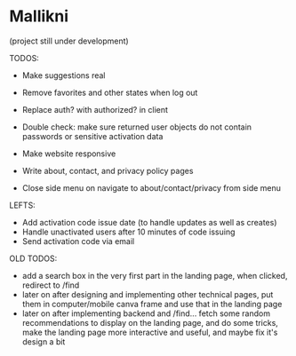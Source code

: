 # Mallikni

(project still under development)

TODOS:

-   Make suggestions real
-   Remove favorites and other states when log out
-   Replace auth? with authorized? in client
-   Double check: make sure returned user objects do not contain passwords or sensitive activation data

-   Make website responsive
-   Write about, contact, and privacy policy pages
-   Close side menu on navigate to about/contact/privacy from side menu

LEFTS:

-   Add activation code issue date (to handle updates as well as creates)
-   Handle unactivated users after 10 minutes of code issuing
-   Send activation code via email

OLD TODOS:

-   add a search box in the very first part in the landing page, when clicked, redirect to /find
-   later on after designing and implementing other technical pages, put them in computer/mobile canva frame and use that in the landing page
-   later on after implementing backend and /find... fetch some random recommendations to display on the landing page, and do some tricks, make the landing page more interactive and useful, and maybe fix it's design a bit
